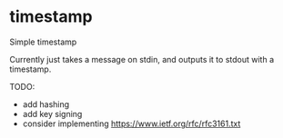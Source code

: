 # timestamp
Simple timestamp

Currently just takes a message on stdin, and outputs it to stdout with a timestamp.

TODO:
- add hashing
- add key signing
- consider implementing https://www.ietf.org/rfc/rfc3161.txt
